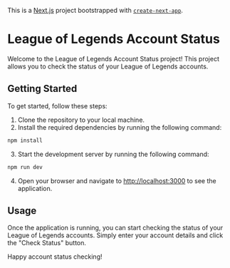 This is a [Next.js](https://nextjs.org/) project bootstrapped with [`create-next-app`](https://github.com/vercel/next.js/tree/canary/packages/create-next-app).

# League of Legends Account Status

Welcome to the League of Legends Account Status project! This project allows you to check the status of your League of Legends accounts.

## Getting Started

To get started, follow these steps:

1. Clone the repository to your local machine.
2. Install the required dependencies by running the following command:

```bash
npm install
```

3. Start the development server by running the following command:

```bash
npm run dev
```

4. Open your browser and navigate to [http://localhost:3000](http://localhost:3000) to see the application.

## Usage

Once the application is running, you can start checking the status of your League of Legends accounts. Simply enter your account details and click the "Check Status" button.

Happy account status checking!
